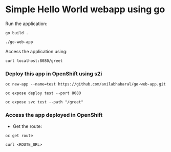 # Simple Hello World webapp using go

Run the application:
```
go build .
```

```
./go-web-app
```

Access the application using:
```
curl localhost:8080/greet
```

### Deploy this app in OpenShift using s2i
```
oc new-app --name=test https://github.com/anilabhabaral/go-web-app.git
```

```
oc expose deploy test --port 8080
```

```
oc expose svc test --path "/greet"
```

### Access the app deployed in OpenShift
- Get the route:
```
oc get route
```
```
curl <ROUTE_URL>
```
